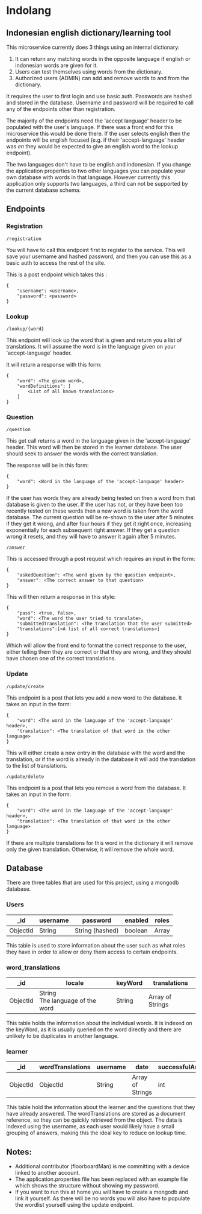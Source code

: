 # Indolang

## Indonesian english dictionary/learning tool

This microservice currently does 3 things using an internal dictionary:

1) It can return any matching words in the opposite language if english or indonesian words are given for it.
2) Users can test themselves using words from the dictionary.
3) Authorized users (ADMIN) can add and remove words to and from the dictionary.

It requires the user to first login and use basic auth. Passwords are hashed and stored in the database. Username and
password will be required to call any of the endpoints other than registration.

The majority of the endpoints need the 'accept language' header to be populated with the user's language. If there was a
front end for this microservice this would be done there. If the user selects english then the endpoints will be english
focused (e.g. if their 'accept-language' header was _en_ they would be expected to give an english word to the lookup
endpoint).

The two languages don't have to be english and indonesian. If you change the application properties to two other
languages you can populate your own database with words in that language. However currently this application only
supports two languages, a third can not be supported by the current database schema.

## Endpoints

### Registration

    /registration

You will have to call this endpoint first to register to the service. This will save your username and hashed password,
and then you can use this as a basic auth to access the rest of the site.

This is a post endpoint which takes this :

    {
        "username": <username>,
        "password": <password>
    }


### Lookup

    /lookup/{word}

This endpoint will look up the word that is given and return you a list of translations. It will assume the word is in
the language given on your 'accept-language' header.

It will return a response with this form:

    {
        "word": <The given word>,
        "wordDefinitions": [
            <List of all known translations>
        ]
    }

### Question

    /question

This get call returns a word in the language given in the 'accept-language' header. This word will then be stored in the
learner database. The user should seek to answer the words with the correct translation.

The response will be in this form:

    {
        "word": <Word in the language of the 'accept-language' header>
    }

If the user has words they are already being tested on then a word from that database is given to the user. If the user
has not, or they have been too recently tested on these words then a new word is taken from the word database. The
current question will be re-shown to the user after 5 minutes if they get it wrong, and after four hours if they get it
right once, increasing exponentially for each subsequent right answer. If they get a question wrong it resets, and they
will have to answer it again after 5 minutes.

    /answer

This is accessed through a post request which requires an input in the form:

    {
        "askedQuestion": <The word given by the question endpoint>,
        "answer": <The correct answer to that question>
    }

This will then return a response in this style:

    {
        "pass": <true, false>,
        "word": <The word the user tried to translate>,
        "submittedTranslation": <The translation that the user submitted>
        "translations":[<A list of all correct translations>]
    }

Which will allow the front end to format the correct response to the user, either telling them they are correct or that
they are wrong, and they should have chosen one of the correct translations.

### Update

    /update/create

This endpoint is a post that lets you add a new word to the database. It takes an input in the form:

    {
        "word": <The word in the language of the 'accept-language' header>,
        "translation": <The translation of that word in the other language>
    }

This will either create a new entry in the database with the word and the translation, or if the word is already in the
database it will add the translation to the list of translations.

    /update/delete

This endpoint is a post that lets you remove a word from the database. It takes an input in the form:

    {
        "word": <The word in the language of the 'accept-language' header>,
        "translation": <The translation of that word in the other language>
    }

If there are multiple translations for this word in the dictionary it will remove only the given translation. Otherwise,
it will remove the whole word.

## Database

There are three tables that are used for this project, using a mongodb database.

### Users

| _id      | username | password        | enabled | roles |
|----------|----------|-----------------|---------|-------|
| ObjectId | String   | String (hashed) | boolean | Array |

This table is used to store information about the user such as what roles they have in order to allow or deny them
access to certain endpoints.

### word_translations

| _id      | locale                               | keyWord | translations     |
|----------|--------------------------------------|---------|------------------|
| ObjectId | String<br/> The language of the word | String  | Array of Strings |

This table holds the information about the individual words. It is indexed on the keyWord, as it is usually queried on
the word directly and there are unlikely to be duplicates in another language.

### learner

| _id      | wordTranslations | username | date             | successfulAnswers |
|----------|------------------|----------|------------------|-------------------|
| ObjectId | ObjectId         | String   | Array of Strings | int               |

This table hold the information about the learner and the questions that they have already answered. The
wordTranslations are stored as a document reference, so they can be quickly retrieved from the object. The data is
indexed using the username, as each user would likely have a small grouping of answers, making this the ideal key to
reduce on lookup time.

## Notes:

- Additional contributor (floorboardMan) is me committing with a device linked to another account.
- The application.properties file has been replaced with an example file which shows the structure without showing my
  password.
- If you want to run this at home you will have to create a mongodb and link it yourself. As there will be no words you
  will also have to populate the wordlist yourself using the update endpoint.

